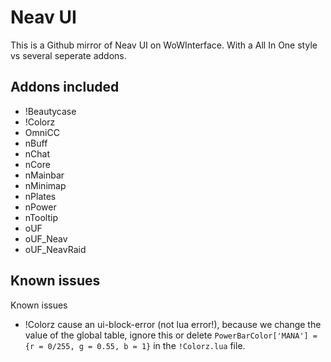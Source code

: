 # Neav UI

This is a Github mirror of Neav UI on WoWInterface.
With a All In One style vs several seperate addons.

## Addons included

- !Beautycase
- !Colorz
- OmniCC
- nBuff
- nChat
- nCore
- nMainbar
- nMinimap
- nPlates
- nPower
- nTooltip
- oUF
- oUF_Neav
- oUF_NeavRaid

## Known issues

Known issues

- !Colorz cause an ui-block-error (not lua error!), because we change
  the value of the global table, ignore this or delete
  `PowerBarColor['MANA'] = {r = 0/255, g = 0.55, b = 1}` in the
  `!Colorz.lua` file.
